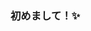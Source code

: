 ### 初めまして！✨

### <a src="https://www.deviantart.com/marusama97/art/Hatsune-Miku-synthwave-Vocaloid-retrowave-692507102" target="blank"><img align="center" height="100" /></a>



<!--
**bidgeycodes/bidgeycodes** is a ✨ _special_ ✨ repository because its `README.md` (this file) appears on your GitHub profile.

Here are some ideas to get you started:

- 🔭 I’m currently working on ...
- 🌱 I’m currently learning ...
- 👯 I’m looking to collaborate on ...
- 🤔 I’m looking for help with ...
- 💬 Ask me about ...
- 📫 How to reach me: ...
- 😄 Pronouns: ...
- ⚡ Fun fact: ...
-->
